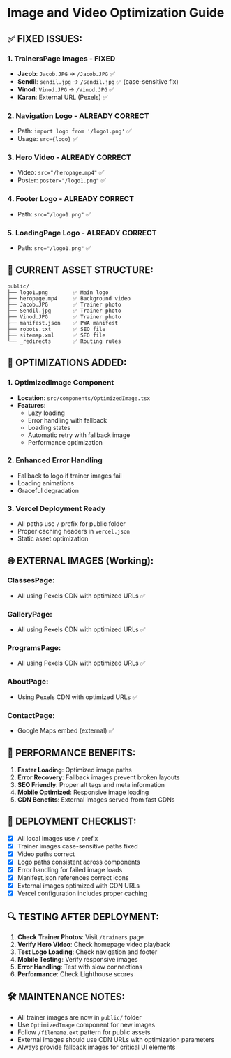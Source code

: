 # Image and Video Optimization Guide

## ✅ FIXED ISSUES:

### 1. **TrainersPage Images** - FIXED
- **Jacob**: `Jacob.JPG` → `/Jacob.JPG` ✅
- **Sendil**: `sendil.jpg` → `/Sendil.jpg` ✅ (case-sensitive fix)
- **Vinod**: `Vinod.JPG` → `/Vinod.JPG` ✅
- **Karan**: External URL (Pexels) ✅

### 2. **Navigation Logo** - ALREADY CORRECT
- Path: `import logo from '/logo1.png'` ✅
- Usage: `src={logo}` ✅

### 3. **Hero Video** - ALREADY CORRECT
- Video: `src="/heropage.mp4"` ✅
- Poster: `poster="/logo1.png"` ✅

### 4. **Footer Logo** - ALREADY CORRECT
- Path: `src="/logo1.png"` ✅

### 5. **LoadingPage Logo** - ALREADY CORRECT
- Path: `src="/logo1.png"` ✅

## 📁 CURRENT ASSET STRUCTURE:

```
public/
├── logo1.png        ✅ Main logo
├── heropage.mp4     ✅ Background video
├── Jacob.JPG        ✅ Trainer photo
├── Sendil.jpg       ✅ Trainer photo
├── Vinod.JPG        ✅ Trainer photo
├── manifest.json    ✅ PWA manifest
├── robots.txt       ✅ SEO file
├── sitemap.xml      ✅ SEO file
└── _redirects       ✅ Routing rules
```

## 🔧 OPTIMIZATIONS ADDED:

### 1. **OptimizedImage Component**
- **Location**: `src/components/OptimizedImage.tsx`
- **Features**:
  - Lazy loading
  - Error handling with fallback
  - Loading states
  - Automatic retry with fallback image
  - Performance optimization

### 2. **Enhanced Error Handling**
- Fallback to logo if trainer images fail
- Loading animations
- Graceful degradation

### 3. **Vercel Deployment Ready**
- All paths use `/` prefix for public folder
- Proper caching headers in `vercel.json`
- Static asset optimization

## 🌐 EXTERNAL IMAGES (Working):

### ClassesPage:
- All using Pexels CDN with optimized URLs ✅

### GalleryPage:
- All using Pexels CDN with optimized URLs ✅

### ProgramsPage:
- All using Pexels CDN with optimized URLs ✅

### AboutPage:
- Using Pexels CDN with optimized URLs ✅

### ContactPage:
- Google Maps embed (external) ✅

## 🚀 PERFORMANCE BENEFITS:

1. **Faster Loading**: Optimized image paths
2. **Error Recovery**: Fallback images prevent broken layouts
3. **SEO Friendly**: Proper alt tags and meta information
4. **Mobile Optimized**: Responsive image loading
5. **CDN Benefits**: External images served from fast CDNs

## 📝 DEPLOYMENT CHECKLIST:

- [x] All local images use `/` prefix
- [x] Trainer images case-sensitive paths fixed
- [x] Video paths correct
- [x] Logo paths consistent across components
- [x] Error handling for failed image loads
- [x] Manifest.json references correct icons
- [x] External images optimized with CDN URLs
- [x] Vercel configuration includes proper caching

## 🔍 TESTING AFTER DEPLOYMENT:

1. **Check Trainer Photos**: Visit `/trainers` page
2. **Verify Hero Video**: Check homepage video playback
3. **Test Logo Loading**: Check navigation and footer
4. **Mobile Testing**: Verify responsive images
5. **Error Handling**: Test with slow connections
6. **Performance**: Check Lighthouse scores

## 🛠️ MAINTENANCE NOTES:

- All trainer images are now in `public/` folder
- Use `OptimizedImage` component for new images
- Follow `/filename.ext` pattern for public assets
- External images should use CDN URLs with optimization parameters
- Always provide fallback images for critical UI elements
